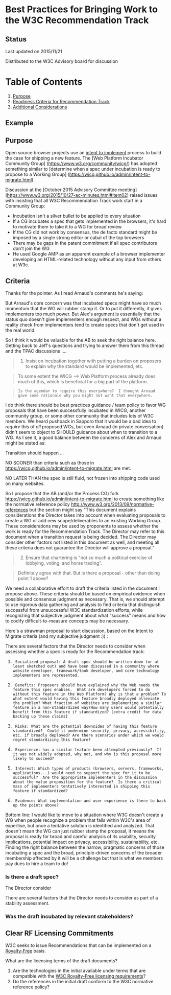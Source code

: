 # Best Practices for Bringing Work to the W3C Recommendation Track

## Status

Last updated on 2015/11/21



Distributed to the W3C Advisory board for discussion

# Table of Contents
1. [Purpose](#Purpose)
2. [Readiness Criteria for Recommendation Track](#Criteria)
3. [Additional Considerations](#Considerations)

## Example


## Purpose
Open source browser projects use an [intent to implement](https://docs.google.com/document/d/1vlTlsQKThwaX0-lj_iZbVTzyqY7LioqERU8DK3u3XjI/edit#) process to build the case for shipping 
a new feature. The  [Web Platform Incubator Community Group] (https://www.w3.org/community/wicg/)   has adopted 
something similar to [determine when a spec under incubation is ready to propose to a Working Group] (https://wicg.github.io/admin/intent-to-migrate.html).

Discussion at the [October 2015 Advisory Committee meeting] (https://www.w3.org/2015/10/27-ac-minutes.html#item02) raised issues with insisting that all W3C Recommendation Track work start in a Community Group:
- Incubation isn't a silver bullet to be applied to every situation
- If a CG incubates a spec that gets implemented in the browsers, it's hard to motivate them to take it to a WG for broad review
- If the CG did not work by consensus, the de facto standard might be imposed by a single strong editor or cabal of the top browsers
- There may be gaps in the patent commitment if all spec contributors don't join the WG
- He used Google AMP as an apparent example of a browser implementer developing an HTML-related technology without any input from others at W3c.

## Criteria 

Thanks for the pointer.  As I read Arnaud's comments he's saying:


But Arnaud's core concern was that incubated specs might have so much momentum that the WG will rubber stamp it. Or to put it differently, it gives implementers too much power.    But Alex's argument is essentially that the status quo doesn't give implementers enough respect, and WGs without a reality check from implementers tend to create specs that don't get used in the real world.

So I think it would be valuable for the AB to seek the right balance here.  Getting back to Jeff's questions and trying to answer them from this thread and the TPAC discussions ....


> 1. Insist on incubation together with putting a burden on proposers to explain why the standard would be implemented, etc.

>    To some extent the WICG --> Web Platform process already does much of this, which is beneficial for a big part of the platform.

>     Is the agenda+ to require this everywhere?  I thought Arnaud gave some rationale why you might not want that everywhere.



I do think there should be best practices guidance / team policy to favor WG proposals that have been successfully incubated in WICG, another community group, or some other community that includes lots of W3C members. We heard pushback in Sapporo that it would be a bad idea to *require* this of *all* proposed WGs, but even Arnaud (in private conversation) didn't seem to object to  SHOULD guidance about when to transition to a WG.  As I see it, a good balance between the concerns of Alex and Arnaud might be stated as:



Transition should happen  ...

NO SOONER than criteria such as those in https://wicg.github.io/admin/intent-to-migrate.html are met.

NO LATER THAN the spec is still fluid,  not frozen into shipping code used on many websites.



So I propose that the AB (and/or the Process CG) fork https://wicg.github.io/admin/intent-to-migrate.html to create something like the  normative reference policy http://www.w3.org/2013/09/normative-references  but the section might say "This document explains considerations the Director takes into account when evaluating proposals to create a WG or add new scope/deliverables to an existing Working Group. These considerations may be used by proponents to assess whether the work is ready for the Recommendation Track. The Director may refer to this document when a transition request is being decided.  The Director may consider other factors not listed in this document as well, and meeting all these criteria does not guarantee the Director will approve a proposal."



> 2. Ensure that chartering is "not so much a political exercise of lobbying, voting, and horse trading".

>    Definitely agree with that.  But is there a proposal - other than doing point 1 above?

We need a collaborative effort to draft the criteria listed in the document I propose above.  These criteria should be based on empirical evidence when possible and consensus judgment as necessary.  That is, we should attempt to use rigorous data gathering and analysis to find criteria that distinguish successful from unsuccessful W3C standardization efforts, while recognizing that subjective judgment about what "success" means and how to codify difficult-to-measure concepts may be necessary.

  Here's a strawman proposal to start discussion,  based on the Intent to Migrate criteria (and my subjective judgment :)) :

There are several factors that the Director needs to consider when assessing whether a spec is ready for the Recommendation track:


1.      Socialized proposal: A draft spec should be written down (or at least sketched out) and have been discussed in a community where website developer, framework/took developer, and core technology implementers are represented.

2.      Benefits: Proposers should have explained why the Web needs the feature this spec enables.  What are developers forced to do without this feature in the Web Platform? Why is that a problem? To what extent would having this feature broadly deployed alleviate the problem? What fraction of websites are implementing a similar feature in a non-standardized way?How many users would potentially benefit from this feature if standardized? [extra credit for data backing up these claims]

3.      Risks: What are the potential downsides of having this feature standardized?  Could it undermine security, privacy, accessibility, etc. if broadly deployed? Are there scenarios under which we would regret standardizing this feature?

4.      Experience: has a similar feature been attempted previously?  If it was not widely adopted, why not, and why is this proposal more likely to succeed?

5.      Interest: Which types of products (browsers, servers, frameworks,  applications...) would need to support the spec for it to be successful?  Are the appropriate implementers in the discussion about the value proposition for the feature?  Is there a critical mass of implementers tentatively interested in shipping this feature if standardized?

6.      Evidence: What implementation and user experience is there to back up the points above?

Bottom line:  I would like to move to a situation where W3C doesn't create a WG when people recognize a problem that falls within W3C's area of expertise, but once a tentative solution is identified and analyzed.  That doesn't mean the WG can just rubber stamp the proposal, it means the proposal is ready for broad and careful analysis of its usability, security implications, potential impact on privacy, accessibility, sustainability, etc. Finding the right balance between the narrow, pragmatic concerns of those incubating a spec and the broad, principle-driven concerns of the broader membership affected by it will be a challenge but that is what we members pay dues to hire a team to do!


### Is there a draft spec?

The Director consider

There are several factors that the Director needs to consider as part of a stability assessment.

### Was the draft incubated by relevant stakeholders?

## Clear RF Licensing Commitments

W3C seeks to issue Recommendations that can be implemented on a [Royalty-Free](http://www.w3.org/Consortium/Patent-Policy-20040205/#sec-Requiremenst) basis.

What are the licensing terms of the draft documents?

1.  Are the technologies in the initial available under terms that are compatible with the [W3C Royalty-Free licensing requirements](http://www.w3.org/Consortium/Patent-Policy-20040205/#sec-Requirements)?
2.  Do the references in the initial draft conform to the W3C normative reference policy?


